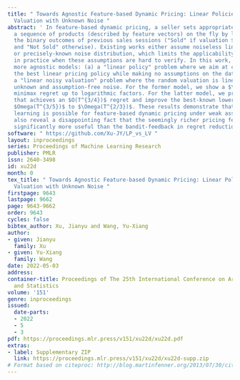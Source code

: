 ```yaml
---
title: " Towards Agnostic Feature-based Dynamic Pricing: Linear Policies vs Linear
  Valuation with Unknown Noise "
abstract: ' In feature-based dynamic pricing, a seller sets appropriate prices for
  a sequence of products (described by feature vectors) on the fly by learning from
  the binary outcomes of previous sales sessions ("Sold" if valuation $\geq$ price,
  and "Not Sold" otherwise). Existing works either assume noiseless linear valuation
  or precisely-known noise distribution, which limits the applicability of those algorithms
  in practice when these assumptions are hard to verify. In this work, we study two
  more agnostic models: (a) a "linear policy" problem where we aim at competing with
  the best linear pricing policy while making no assumptions on the data, and (b)
  a "linear noisy valuation" problem where the random valuation is linear plus an
  unknown and assumption-free noise. For the former model, we show a $\Theta(d^{1/3}T^{2/3})$
  minimax regret up to logarithmic factors. For the latter model, we present an algorithm
  that achieves an $O(T^{3/4})$ regret and improve the best-known lower bound from
  $Omega(T^{3/5})$ to $\Omega(T^{2/3})$. These results demonstrate that no-regret
  learning is possible for feature-based dynamic pricing under weak assumptions, but
  also reveal a disappointing fact that the seemingly richer pricing feedback is not
  significantly more useful than the bandit-feedback in regret reduction. '
software: " https://github.com/Xu-JY/LP_vs_LV "
layout: inproceedings
series: Proceedings of Machine Learning Research
publisher: PMLR
issn: 2640-3498
id: xu22d
month: 0
tex_title: " Towards Agnostic Feature-based Dynamic Pricing: Linear Policies vs Linear
  Valuation with Unknown Noise "
firstpage: 9643
lastpage: 9662
page: 9643-9662
order: 9643
cycles: false
bibtex_author: Xu, Jianyu and Wang, Yu-Xiang
author:
- given: Jianyu
  family: Xu
- given: Yu-Xiang
  family: Wang
date: 2022-05-03
address:
container-title: Proceedings of The 25th International Conference on Artificial Intelligence
  and Statistics
volume: '151'
genre: inproceedings
issued:
  date-parts:
  - 2022
  - 5
  - 3
pdf: https://proceedings.mlr.press/v151/xu22d/xu22d.pdf
extras:
- label: Supplementary ZIP
  link: https://proceedings.mlr.press/v151/xu22d/xu22d-supp.zip
# Format based on citeproc: http://blog.martinfenner.org/2013/07/30/citeproc-yaml-for-bibliographies/
---
```

